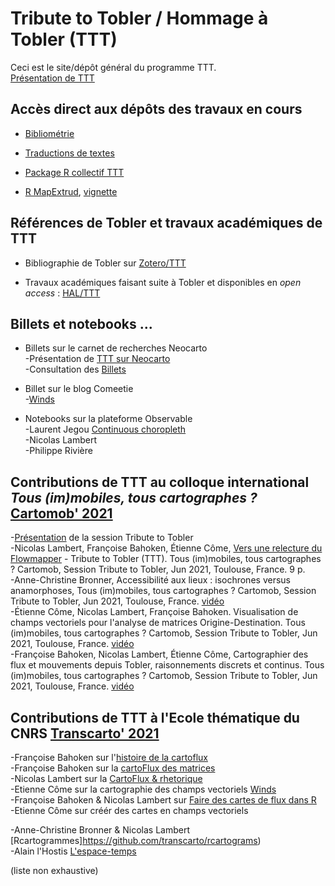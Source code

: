 # Tribute to Tobler / Hommage à Tobler (TTT)

Ceci est le site/dépôt général du programme TTT. </br>
[Présentation de TTT](https://geoflowiz.hypotheses.org/ttt-tribute-to-tobler) 

## Accès direct aux dépôts des travaux en cours

- [Bibliométrie](https://github.com/tributetotobler/traductions)

- [Traductions de textes](https://github.com/tributetotobler/traductions)

- [Package R collectif TTT](https://github.com/tributetotobler/ttt)

- [R MapExtrud](https://github.com/neocarto/mapextrud), [vignette](https://neocarto.github.io/mapextrud/vignettes/how-to-build-extruded-maps.html)


## Références de Tobler et travaux académiques de TTT

- Bibliographie de Tobler sur [Zotero/TTT](http://www.zotero.org) </br>

- Travaux académiques faisant suite à Tobler et disponibles en _open access_ : [HAL/TTT](https://tel.archives-ouvertes.fr/TTT/)

## Billets et notebooks ...

- Billets sur le carnet de recherches Neocarto </br>
-Présentation de [TTT sur Neocarto](https://neocarto.hypotheses.org/ttt-tobler) </br>
-Consultation des [Billets](https://neocarto.hypotheses.org/category/tribute-to-tobler)

- Billet sur le blog Comeetie </br>
-[Winds](https://www.comeetie.fr/galerie/wind/)

- Notebooks sur la plateforme Observable </br>
-Laurent Jegou [Continuous choropleth](https://observablehq.com/@ljegou/ttt-continuous-choropleth) </br>
-Nicolas Lambert      </br>
-Philippe Rivière     </br>


## Contributions de TTT au colloque international _Tous (im)mobiles, tous cartographes ?_ [Cartomob' 2021](https://geoflowiz.hypotheses.org/session-ttt-a-cartomob-2021)

-[Présentation](https://geoflowiz.hypotheses.org/session-ttt-a-cartomob-2021) de la session Tribute to Tobler </br>
-Nicolas Lambert, Françoise Bahoken, Étienne Côme, [Vers une relecture du Flowmapper](https://hal.archives-ouvertes.fr/hal-03434168) - Tribute to Tobler (TTT). Tous (im)mobiles, tous cartographes ? Cartomob, Session Tribute to Tobler, Jun 2021, Toulouse, France. 9 p. </br>
-Anne-Christine Bronner, Accessibilité aux lieux : isochrones versus anamorphoses,  Tous (im)mobiles, tous cartographes ? Cartomob, Session Tribute to Tobler, Jun 2021, Toulouse, France. [vidéo](https://prismes.univ-toulouse.fr/player.php?code=XkPFhI6R&width=100%&height=100%) </br>
-Étienne Côme, Nicolas Lambert, Françoise Bahoken. Visualisation de champs vectoriels pour l'analyse de matrices Origine-Destination. Tous (im)mobiles, tous cartographes ? Cartomob, Session Tribute to Tobler, Jun 2021, Toulouse, France. [vidéo](https://prismes.univ-toulouse.fr/player.php?code=erMf3lns&width=100%&height=100%)</br>
-Françoise Bahoken, Nicolas Lambert, Étienne Côme, Cartographier des flux et mouvements depuis Tobler, raisonnements discrets et continus. Tous (im)mobiles, tous cartographes ? Cartomob, Session Tribute to Tobler, Jun 2021, Toulouse, France. [vidéo](https://prismes.univ-toulouse.fr/player.php?code=538O3J2a&width=100%&height=100%)</br>


## Contributions de TTT à l'Ecole thématique du CNRS [Transcarto' 2021](https://github.com/transcarto)

-Françoise Bahoken sur l'[histoire de la cartoflux](https://bit.ly/3Grg9I6) </br>
-Françoise Bahoken sur la [cartoFlux des matrices](https://bit.ly/3ErFS1z) </br>
-Nicolas Lambert sur la [CartoFlux & rhetorique](https://transcarto.github.io/rflows/presentations/CartoFlux.html#1) </br>
-Etienne Côme sur la cartographie des champs vectoriels [Winds](https://transcarto.github.io/rflows/presentations/CartoWinds/TTT_comeetie.html) </br>
-Françoise Bahoken & Nicolas Lambert sur [Faire des cartes de flux dans R](https://transcarto.github.io/rflows/TRANSCARTO_flows.html) </br>
-Etienne Côme sur créér des cartes en champs vectoriels </br>

-Anne-Christine Bronner & Nicolas Lambert [Rcartogrammes]https://github.com/transcarto/rcartograms) </br>
-Alain l'Hostis [L'espace-temps](https://github.com/transcarto/espace-temps) </br>

(liste non exhaustive)
